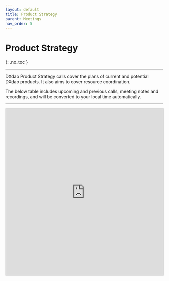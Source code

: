 ```yaml
---
layout: default
title: Product Strategy
parent: Meetings
nav_order: 5
---
```


# Product Strategy
{: .no_toc }

---

DXdao Product Strategy calls cover the plans of current and potential DXdao products. It also aims to cover resource coordination. 

The below table includes upcoming and previous calls, meeting notes and recordings, and will be converted to your local time automatically.

___


 <iframe class="airtable-embed" src="https://airtable.com/embed/shrJQVg1fTNhwWeVM?backgroundColor=teal&viewControls=on" frameborder="0" onmousewheel="" width="100%" height="533" style="background: transparent; border: 1px solid #ccc;"></iframe>
       